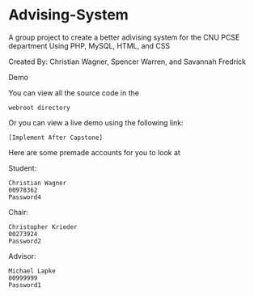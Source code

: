 # Advising-System
A group project to create a better adivising system for the CNU PCSE department
Using PHP, MySQL, HTML, and CSS

Created By:
Christian Wagner, Spencer Warren, and Savannah Fredrick



Demo

You can view all the source code in the

    webroot directory

Or you can view a live demo using the following link:

    [Implement After Capstone]

Here are some premade accounts for you to look at

Student:

    Christian Wagner
    00978362
    Password4

Chair:

    Christopher Krieder
    00273924
    Password2

Advisor:

    Michael Lapke
    00999999
    Password1

